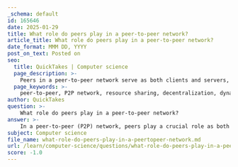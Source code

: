 ```yaml
---
_schema: default
id: 165646
date: 2025-01-29
title: What role do peers play in a peer-to-peer network?
article_title: What role do peers play in a peer-to-peer network?
date_format: MMM DD, YYYY
post_on_text: Posted on
seo:
  title: QuickTakes | Computer science
  page_description: >-
    Peers in a peer-to-peer network serve as both clients and servers, enabling decentralized resource sharing and communication. They play key roles in enhancing the network's resilience, scalability, and efficiency.
  page_keywords: >-
    peer-to-peer, P2P network, resource sharing, decentralization, dynamic roles, scalability, fault tolerance, direct communication, file sharing, VoIP services, collaborative platforms
author: QuickTakes
question: >-
    What role do peers play in a peer-to-peer network?
answer: >-
    In a peer-to-peer (P2P) network, peers play a crucial role as both clients and servers, allowing for a decentralized approach to resource sharing and communication. Here are the key functions and characteristics of peers in a P2P network:\n\n1. **Resource Sharing**: Each peer can share resources such as files, applications, and printers directly with other peers. This eliminates the need for a central server, enabling faster and more efficient resource distribution.\n\n2. **Decentralization**: Unlike client-server networks, where a central server manages resources and requests, P2P networks operate without a central authority. Each peer has equal status and can initiate or respond to requests, which enhances the network's resilience and reduces the risk of a single point of failure.\n\n3. **Dynamic Roles**: In a P2P network, the roles of peers can change based on the requests being made. A peer can act as a client when it requests resources from another peer and as a server when it provides resources to others. This flexibility allows for efficient use of network resources.\n\n4. **Scalability**: P2P networks can easily scale as new peers join the network. Each new peer adds additional resources and capacity, which can improve the overall performance and efficiency of the network.\n\n5. **Fault Tolerance**: The decentralized nature of P2P networks means that the failure of one peer does not significantly impact the entire network. Other peers can continue to function independently, maintaining the network's overall integrity.\n\n6. **Direct Communication**: Peers communicate directly with each other, which can lead to reduced latency and faster data transfer compared to client-server models, where all communication must go through a central server.\n\n7. **Common Applications**: P2P networks are commonly used in applications such as file sharing (e.g., BitTorrent), VoIP services, and collaborative platforms, where users can connect and share resources directly.\n\nIn summary, peers in a P2P network are autonomous units that facilitate direct resource sharing and communication, contributing to the network's decentralization, scalability, and resilience. This model is particularly advantageous for applications that require efficient and flexible resource distribution.
subject: Computer science
file_name: what-role-do-peers-play-in-a-peertopeer-network.md
url: /learn/computer-science/questions/what-role-do-peers-play-in-a-peertopeer-network
score: -1.0
---
```


&nbsp;